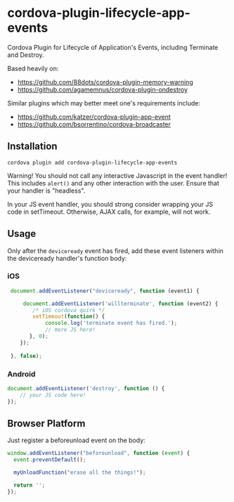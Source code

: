 # cordova-plugin-lifecycle-app-events

Cordova Plugin for Lifecycle of Application's Events, including Terminate and Destroy.

Based heavily on:

* https://github.com/88dots/cordova-plugin-memory-warning
* https://github.com/agamemnus/cordova-plugin-ondestroy

Similar plugins which may better meet one's requirements include:

* https://github.com/katzer/cordova-plugin-app-event
* https://github.com/bsorrentino/cordova-broadcaster

## Installation

`cordova plugin add cordova-plugin-lifecycle-app-events`

Warning! You should not call any interactive Javascript in the event handler!
This includes `alert()` and any other interaction with the user. Ensure that
your handler is "headless".

In your JS event handler, you should strong consider wrapping your JS code in setTimeout.
Otherwise, AJAX calls, for example, will not work.

## Usage

Only after the `deviceready` event has fired, add these event listeners within the deviceready handler's function body:

### iOS

```javascript
 document.addEventListener("deviceready", function (event1) {

	 document.addEventListener('willterminate', function (event2) {
		/* iOS cordova quirk */
	    setTimeout(function() {
		    console.log('terminate event has fired.');
	        // more JS here!
	   }, 0);
	});
	
 }, false);
```

### Android

```javascript
document.addEventListener('destroy', function () {
    // your JS code here!
});
```

## Browser Platform

Just register a beforeunload event on the body:

```javascript
window.addEventListener("beforeunload", function (event) {
  event.preventDefault();

  myUnloadFunction("erase all the things!");

  return '';
});
```
